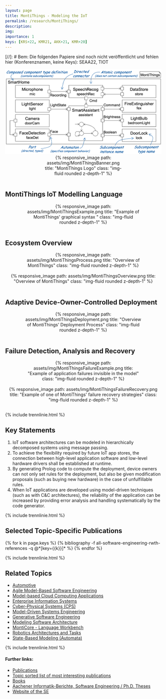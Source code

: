 ```yaml
---
layout: page
title: MontiThings - Modeling the IoT
permalink: /research/MontiThings/
description:
img:
importance: 1
keys: [KRS+22, KMR21, AKK+21, KMR+20]
---
```


[//]: # Bem: Die folgenden Papiere sind noch nicht veröffentlicht und fehlen hier (Konferenznamen, keine Keys): SEAA22, TIOT

<img src="assets/img/MontiThingsExample.png" alt="MontiThings Logo" width="700px"/>

<center>
<div class="row" style="width: 50%">
    <div class="col-sm mt-3 mt-md-0">
        {% responsive_image path: assets/img/MontiThingsBanner.png 
         title: "MontiThings Logo" 
         class: "img-fluid rounded z-depth-1" %}
    </div>
</div>
</center>
<br />

## MontiThings IoT Modelling Language

<center>
<div class="row" style="width: 75%">
    <div class="col-sm mt-3 mt-md-0">
        {% responsive_image path: assets/img/MontiThingsExample.png 
         title: "Example of MontiThings' graphical syntax " 
         class: "img-fluid rounded z-depth-1" %}
    </div>
</div>
</center>
<br />

## Ecosystem Overview

<center>
<div class="row" style="width: 75%">
    <div class="col-sm mt-3 mt-md-0">
        {% responsive_image path: assets/img/MontiThingsProcess.png 
         title: "Overview of MontiThings" 
         class: "img-fluid rounded z-depth-1" %}
    </div>
</div>
</center>
<br />

<center>
<div class="row" style="width: 100%">
    <div class="col-sm mt-3 mt-md-0">
        {% responsive_image path: assets/img/MontiThingsOverview.png 
         title: "Overview of MontiThings" 
         class: "img-fluid rounded z-depth-1" %}
    </div>
</div>
</center>
<br />


## Adaptive Device-Owner-Controlled Deployment 

<center>
<div class="row" style="width: 75%">
    <div class="col-sm mt-3 mt-md-0">
        {% responsive_image path: assets/img/MontiThingsDeployment.png 
         title: "Overview of MontiThings' Deployment Process" 
         class: "img-fluid rounded z-depth-1" %}
    </div>
</div>
</center>
<br />


## Failure Detection, Analysis and Recovery

<center>
<div class="row" style="width: 75%">
    <div class="col-sm mt-3 mt-md-0">
        {% responsive_image path: assets/img/MontiThingsFailureExample.png 
         title: "Example of application failures invisible in the model" 
         class: "img-fluid rounded z-depth-1" %}
    </div>
</div>
</center>
<br />


<center>
<div class="row" style="width: 100%">
    <div class="col-sm mt-3 mt-md-0">
        {% responsive_image path: assets/img/MontiThingsFailureRecovery.png 
         title: "Example of one of MontiThings' failure recovery strategies" 
         class: "img-fluid rounded z-depth-1" %}
    </div>
</div>
</center>
<br />


{% include trennlinie.html %}

## Key Statements
1. IoT software architectures can be modeled in hierarchically decomposed 
systems using message passing.
2. To achieve the flexibility required by future IoT app stores, the connection between high-level application software and low-level hardware drivers shall be established at runtime.
3. By generating Prolog code to compute the deployment, device owners can not only set rules for the deployment, but also be given modification proposals (such as buying new hardware) in the case of unfulfillable rules.
4. When IoT applications are developed using model-driven techniques (such as with C&C architectures), the reliability of the application can be increased by providing error analysis and handling systematically by the code generator.

{% include trennlinie.html %}

## Selected Topic-Specific Publications

<div class="publications">
  {% for k in page.keys %}
    {% bibliography -f all-software-engineering-rwth-references -q @*[key={{k}}]* %}
  {% endfor %}
</div>

{% include trennlinie.html %}

## Related Topics
- [Automotive](/research/Automotive)
- [Agile Model-Based Software Engineering](/research/Agile-MBSE)
- [Model-based Cloud Computing Applications](/research/Cloud)
- [Enterprise Information Systems](/research/Enterprise-Information-Systems)
- [Cyber-Physical Systems (CPS)](/research/Cyber-Physical-Systems)
- [Model-Driven Systems Engineering](/research/Model-Driven-Systems-Engineering)
- [Generative Software Engineering](/research/Generative-SE)
- [Modeling Software Architecture](/research/Software-Architecture)
- [MontiCore - Language Workbench](/research/MontiCore)
- [Robotics Architectures and Tasks](/research/Robotics)
- [State-Based Modeling (Automata)](/research/State-Based-Modeling)

{% include trennlinie.html %}

#### Further links:

- [Publications](/publications)
- [Topic sorted list of most interesting publications](/research)
- [Books](/books)
- [Aachener Informatik-Berichte, Software Engineering / Ph.D. Theses](/phdtheses)
- [Website of the SE](https://www.se-rwth.de)
